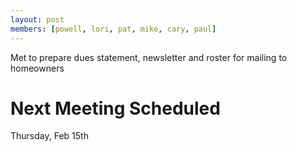 ```yaml
---
layout: post
members: [powell, lori, pat, mike, cary, paul]
---
```

Met to prepare dues statement, newsletter and roster for mailing to homeowners

# Next Meeting Scheduled
Thursday, Feb 15th
